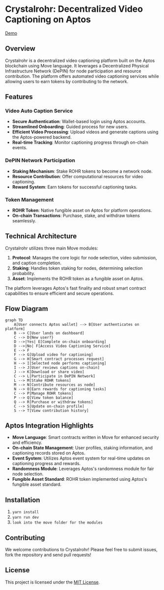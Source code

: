 # Crystalrohr: Decentralized Video Captioning on Aptos

[Demo](https://vimeo.com/1007550172?share=copy)

## Overview

Crystalrohr is a decentralized video captioning platform built on the Aptos blockchain using Move language. It leverages a Decentralized Physical Infrastructure Network (DePIN) for node participation and resource contribution. The platform offers automated video captioning services while allowing users to earn tokens by contributing to the network.

## Features

### Video Auto Caption Service

- **Secure Authentication**: Wallet-based login using Aptos accounts.
- **Streamlined Onboarding**: Guided process for new users.
- **Efficient Video Processing**: Upload videos and generate captions using the Aptos-powered backend.
- **Real-time Tracking**: Monitor captioning progress through on-chain events.

### DePIN Network Participation

- **Staking Mechanism**: Stake ROHR tokens to become a network node.
- **Resource Contribution**: Offer computational resources for video captioning.
- **Reward System**: Earn tokens for successful captioning tasks.

### Token Management

- **ROHR Token**: Native fungible asset on Aptos for platform operations.
- **On-chain Transactions**: Purchase, stake, and withdraw tokens seamlessly.

## Technical Architecture

Crystalrohr utilizes three main Move modules:

1. **Protocol**: Manages the core logic for node selection, video submission, and caption completion.
2. **Staking**: Handles token staking for nodes, determining selection probability.
3. **Asset**: Implements the ROHR token as a fungible asset on Aptos.

The platform leverages Aptos's fast finality and robust smart contract capabilities to ensure efficient and secure operations.

## Flow Diagram

```mermaid
graph TD
    A[User connects Aptos wallet] --> B[User authenticates on platform]
    B --> C[User lands on dashboard]
    C --> D{New user?}
    D -->|Yes| E[Complete on-chain onboarding]
    D -->|No| F[Access Video Captioning Service]
    E --> F
    F --> G[Upload video for captioning]
    G --> H[Smart contract processes request]
    H --> I[Selected node performs captioning]
    I --> J[User reviews captions on-chain]
    J --> K[Download or share video]
    C --> L[Participate in DePIN Network]
    L --> M[Stake ROHR tokens]
    M --> N[Contribute resources as node]
    N --> O[Earn rewards for captioning tasks]
    C --> P[Manage ROHR tokens]
    P --> Q[View token balance]
    Q --> R[Purchase or withdraw tokens]
    C --> S[Update on-chain profile]
    S --> T[View contribution history]
```

## Aptos Integration Highlights

- **Move Language**: Smart contracts written in Move for enhanced security and efficiency.
- **On-chain State Management**: User profiles, staking information, and captioning records stored on Aptos.
- **Event System**: Utilizes Aptos event system for real-time updates on captioning progress and rewards.
- **Randomness Module**: Leverages Aptos's randomness module for fair node selection.
- **Fungible Asset Standard**: ROHR token implemented using Aptos's fungible asset standard.

## Installation

1. `yarn install`
2. `yarn run dev`
3. `look into the move folder for the modules`

## Contributing

We welcome contributions to Crystalrohr! Please feel free to submit issues, fork the repository and send pull requests!

## License

This project is licensed under the [MIT License](LICENSE).
